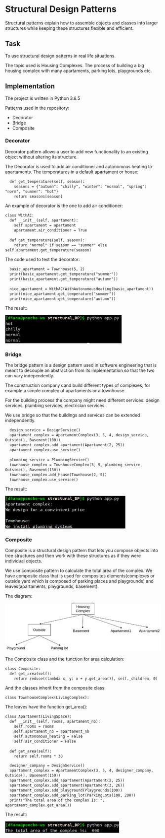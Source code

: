 # Structural Design Patterns

Structural patterns explain how to assemble objects and classes into larger structures while keeping these structures flexible and efficient.

## Task
To use structural design patterns in real life situations. 

The topic used is Housing Complexes. The process of building a big housing complex with many apartaments, parking lots, playgrounds etc.

## Implementation
The project is written in Python 3.8.5

Patterns used in the repository:

* Decorator
* Bridge
* Composite


### Decorator
Decorator pattern allows a user to add new functionality to an existing object without altering its structure.

The Decorator is used to add air conditioner and autonomous heating to apartaments.
The temperatures in a default apartament or house:


```
  def get_temperature(self, season):
    seasons = {"autumn": "chilly", "winter": "normal", "spring": "norm", "summer": "hot"}
    return seasons[season]
```
An example of decorator is the one to add air conditioner:

```
class WithAC:
  def __init__(self, apartament):
    self.apartament = apartament
    apartament.air_conditioner = True
  
  def get_temperature(self, season):
    return "normal" if season == "summer" else self.apartament.get_temperature(season)
```
The code used to test the decorator:
```
  basic_apartament = Townhouse(5, 2)
  print(basic_apartament.get_temperature("summer"))
  print(basic_apartament.get_temperature("autumn"))

  nice_apartament = WithAC(WithAutonomousHeating(basic_apartament))
  print(nice_apartament.get_temperature("summer"))
  print(nice_apartament.get_temperature("autumn"))
```
The result:

![alt text](https://github.com/dgaponcic/design_patterns/blob/master/structural_DP/decorator.png)

### Bridge
The bridge pattern is a design pattern used in software engineering that is meant to decouple an abstraction from its implementation so that the two can vary independently.

The construction company cand build different types of complexes, for example a simple complex of apartaments or a townhouse.

For the building process the company might need different services: design services, plumbing services, electrician services.

We use bridge so that the buildings and services can be extended independently.

```
  design_service = DesignService()
  apartament_complex = ApartamentComplex(3, 5, 4, design_service, Outside(), Basement(100))
  apartament_complex.add_apartament(Apartament(2, 25))
  apartament_complex.use_service()

  plumbing_service = PlumbingService()
  townhouse_complex = TownhouseComplex(3, 5, plumbing_service, Outside(), Basement(150))
  townhouse_complex.add_house(Townhouse(2, 5))
  townhouse_complex.use_service()
```
The result:

![alt text](https://github.com/dgaponcic/design_patterns/blob/master/structural_DP/bridge.png)



### Composite

Composite is a structural design pattern that lets you compose objects into tree structures and then work with these structures as if they were individual objects.

We use composite pattern to calculate the total area of the complex. We have composite class that is used for composites elements(complexes or outside yard which is composed of parking places and playgrounds) and leaves(apartaments, playgrounds, basement). 

The diagram:

![alt text](https://github.com/dgaponcic/design_patterns/blob/master/structural_DP/composite_diagram.png)


The Composite class and the function for area calculation:
```
class Composite:
  def get_area(self):
    return reduce((lambda x, y: x + y.get_area()), self._children, 0)
```

And the classes inherit from the composite class:

```
class TownhouseComplex(LivingComplex):
```

The leaves have the function get_area():
```
class Apartament(LivingSpace):
  def __init__(self, rooms, apartament_nb):
    self.rooms = rooms
    self.apartament_nb = apartament_nb
    self.autonomous_heating = False
    self.air_conditioner = False
  
  def get_area(self):
    return self.rooms * 30
```

```
  designer_company = DesignService()
  apartament_complex = ApartamentComplex(3, 5, 4, designer_company, Outside(), Basement(150))
  apartament_complex.add_apartament(Apartament(2, 25))
  apartament_complex.add_apartament(Apartament(3, 26))
  apartament_complex.add_playground(Playgrounds(100))
  apartament_complex.add_parking_lot(ParkingLots(100, 200))
  print("The total area of the complex is: ", apartament_complex.get_area())
```

The result:

![alt text](https://github.com/dgaponcic/design_patterns/blob/master/structural_DP/composite.png)



